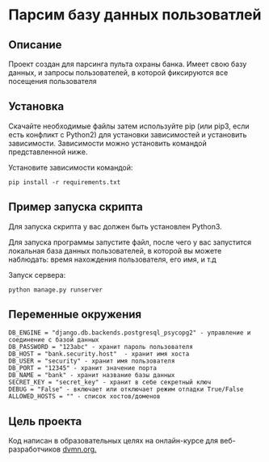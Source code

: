 # Парсим базу данных пользоватлей 

## Описание
Проект создан для парсинга пульта охраны банка. Имеет свою базу данных, и запросы пользователей, в которой фиксируются все посещения пользователя

## Установка
Скачайте необходимые файлы затем используйте pip (или pip3, если есть конфликт с Python2) для установки зависимостей и установить зависимости. Зависимости можно установить командой представленной ниже.

Установите зависимости командой:
```
pip install -r requirements.txt
```
## Пример запуска скрипта
Для запуска скрипта у вас должен быть установлен Python3.

Для запуска программы запустите файл, после чего у вас запустится локальная база данных пользователей, в которой вы можете наблюдать: время нахождения пользователя, его имя, и т.д 

Запуск сервера:

```
python manage.py runserver
```
## Переменные окружения
```
DB_ENGINE = "django.db.backends.postgresql_psycopg2" - управление и соединение с базой данных 
DB_PASSWORD = "123abc" - хранит пароль пользователя
DB_HOST = "bank.security.host"  - хранит имя хоста
DB_USER = "security" - хранит имя пользователя
DB_PORT = "12345" - хранит значение порта
DB_NAME = "bank" - хранит название базы данных
SECRET_KEY = "secret_key" - хранит в себе секретный ключ
DEBUG = "False" - включает или отключает режим отладки True/False
ALLOWED_HOSTS = "" - список хостов/доменов
```

## Цель проекта
Код написан в образовательных целях на онлайн-курсе для веб-разработчиков [dvmn.org.](https://dvmn.org/)
